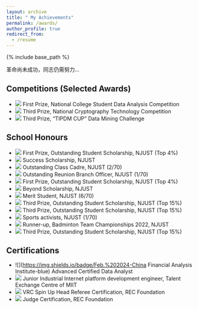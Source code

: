 ```yaml
---
layout: archive
title: " My Achievements"
permalink: /awards/
author_profile: true
redirect_from:
  - /resume
---
```


{% include base_path %}

革命尚未成功，同志仍需努力...

Competitions (Selected Awards)
---
* ![](https://img.shields.io/badge/Dec.%202023-Online-blue) First Prize, National College Student Data Analysis Competition
* ![](https://img.shields.io/badge/Nov.%202023-Urumqi,%20China-blue) Third Prize, National Cryptography Technology Competition
* ![](https://img.shields.io/badge/Jun.%202023-Online-blue) Third Prize, “TIPDM CUP” Data Mining Challenge


School Honours
---
* ![](https://img.shields.io/badge/Sep.%202024-FF0000) First Prize, Outstanding Student Scholarship, NJUST (Top 4%)
* ![](https://img.shields.io/badge/Sep.%202024-FF0000) Success Scholarship, NJUST
* ![](https://img.shields.io/badge/Sep.%202024-FF0000) Outstanding Class Cadre, NJUST (2/70)
* ![](https://img.shields.io/badge/Apr.%202024-FF0000) Outstanding Reunion Branch Officer, NJUST (1/70)
* ![](https://img.shields.io/badge/Mar.%202024-FF0000) First Prize, Outstanding Student Scholarship, NJUST (Top 4%)
* ![](https://img.shields.io/badge/Mar.%202024-FF0000) Beyond Scholarship, NJUST
* ![](https://img.shields.io/badge/Nov.%202023-FF0000) Merit Student, NJUST (6/70)
* ![](https://img.shields.io/badge/Sep.%202023-FF0000) Third Prize, Outstanding Student Scholarship, NJUST (Top 15%)
* ![](https://img.shields.io/badge/Mar.%202023-FF0000) Third Prize, Outstanding Student Scholarship, NJUST (Top 15%)
* ![](https://img.shields.io/badge/Nov.%202022-FF0000) Sports activists, NJUST (1/70)
* ![](https://img.shields.io/badge/Nov.%202022-FF0000) Runner-up, Badminton Team Championships 2022, NJUST
* ![](https://img.shields.io/badge/Sep.%202022-FF0000) Third Prize, Outstanding Student Scholarship, NJUST (Top 15%)


Certifications
---
* ![](https://img.shields.io/badge/Feb.%202024-China Financial Analysis Institute-blue) Advanced Certified Data Analyst
* ![](https://img.shields.io/badge/Jun.%202023-FF0000) Junior Industrial Internet platform development engineer, Talent Exchange Centre of MIIT
* ![](https://img.shields.io/badge/Apr.%202023-FF0000) VRC Spin Up Head Referee Certification, REC Foundation
* ![](https://img.shields.io/badge/Apr.%202023-FF0000) Judge Certification, REC Foundation
